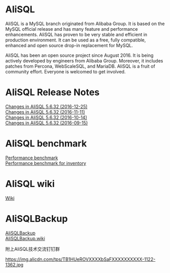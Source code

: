 # AliSQL
AliSQL is a MySQL branch originated from Alibaba Group. It is based on the MySQL official release and has many feature and performance enhancements. AliSQL has proven to be very stable and efficient in production environment. It can be used as a free, fully compatible, enhanced and open source drop-in replacement for MySQL.

AliSQL has been an open source project since August 2016. It is being actively developed by engineers from Alibaba Group. Moreover, it includes patches from Percona, WebScaleSQL, and MariaDB. AliSQL is a fruit of community effort. Everyone is welcomed to get involved.
# AliSQL Release Notes

[Changes in AliSQL 5.6.32 (2016-12-25) ](https://github.com/alibaba/AliSQL/wiki/Changes-in-AliSQL-5.6.32-(2016-12-25))  
[Changes in AliSQL 5.6.32 (2016-11-11) ](https://github.com/alibaba/AliSQL/wiki/Changes-in-AliSQL-5.6.32-(2016-11-11))  
[Changes in AliSQL 5.6.32 (2016-10-14) ](https://github.com/alibaba/AliSQL/wiki/Changes-in-AliSQL-5.6.32-(2016-10-14))  
[Changes in AliSQL 5.6.32 (2016-09-15) ](https://github.com/alibaba/AliSQL/wiki/Changes-in-AliSQL-5.6.32-(2016-09-15))  

# AliSQL benchmark
[Performance benchmark ](https://github.com/alibaba/AliSQL/wiki/AliSQL-Performance-benchmark)  
[Performance benchmark for inventory ](https://github.com/alibaba/AliSQL/wiki/AliSQL-Performance-benchmark-for-inventory)  

# AliSQL wiki
[Wiki](https://github.com/alibaba/AliSQL/wiki)

# AliSQLBackup
[AliSQLBackup](https://github.com/alibaba/AliSQLBackup)  
[AliSQLBackup.wiki](https://github.com/alibaba/AliSQLBackup/wiki)  

附上AliSQL技术交流钉钉群

https://img.alicdn.com/tps/TB1HUeROVXXXXbSaFXXXXXXXXXX-1122-1362.jpg
